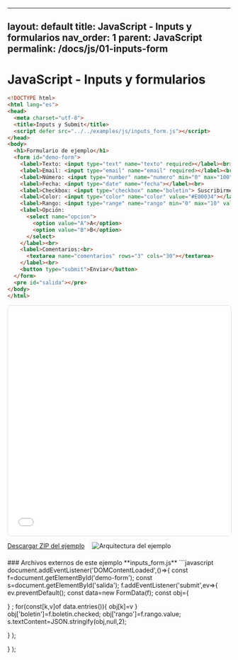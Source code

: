 
---
layout: default
title: JavaScript - Inputs y formularios
nav_order: 1
parent: JavaScript
permalink: /docs/js/01-inputs-form
---

# JavaScript - Inputs y formularios

```html
<!DOCTYPE html>
<html lang="es">
<head>
  <meta charset="utf-8">
  <title>Inputs y Submit</title>
  <script defer src="../../examples/js/inputs_form.js"></script>
</head>
<body>
  <h1>Formulario de ejemplo</h1>
  <form id="demo-form">
    <label>Texto: <input type="text" name="texto" required></label><br>
    <label>Email: <input type="email" name="email" required></label><br>
    <label>Número: <input type="number" name="numero" min="0" max="100"></label><br>
    <label>Fecha: <input type="date" name="fecha"></label><br>
    <label>Checkbox: <input type="checkbox" name="boletin"> Suscribirme</label><br>
    <label>Color: <input type="color" name="color" value="#E00034"></label><br>
    <label>Rango: <input type="range" name="rango" min="0" max="10" value="5"></label><br>
    <label>Opción:
      <select name="opcion">
        <option value="A">A</option>
        <option value="B">B</option>
      </select>
    </label><br>
    <label>Comentarios:<br>
      <textarea name="comentarios" rows="3" cols="30"></textarea>
    </label><br>
    <button type="submit">Enviar</button>
  </form>
  <pre id="salida"></pre>
</body>
</html>
```
<iframe src="{{ '/assets/examples/js/inputs_form.html' | relative_url }}" width="100%" height="520" style="border:1px solid #ddd;border-radius:8px;"></iframe>
<div style="display:flex;align-items:center;gap:12px;margin:8px 0 16px;"><a class="btn" href="{{ '/assets/zips/inputs_form.zip' | relative_url }}">Descargar ZIP del ejemplo</a><img src="{{ '/assets/diagrams/inputs_form.svg' | relative_url }}" alt="Arquitectura del ejemplo" style="max-height:140px;border:1px solid #eee;padding:4px;border-radius:6px;background:#fff;"></div>
### Archivos externos de este ejemplo
**inputs_form.js**
```javascript
document.addEventListener('DOMContentLoaded',()=>{
const f=document.getElementById('demo-form');
const s=document.getElementById('salida');
f.addEventListener('submit',ev=>{
ev.preventDefault();
const data=new FormData(f);
const obj={

}
;
for(const[k,v]of data.entries()){
obj[k]=v
}
obj['boletin']=f.boletin.checked;
obj['rango']=f.rango.value;
s.textContent=JSON.stringify(obj,null,2);

}
);

}
);

```
